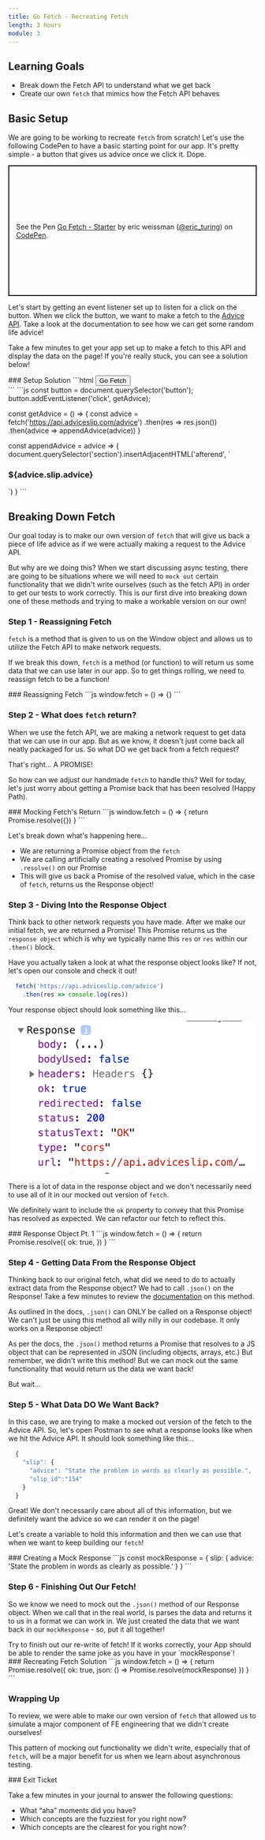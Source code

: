 ```yaml
---
title: Go Fetch - Recreating Fetch
length: 3 hours
module: 3
---
```


## Learning Goals
* Break down the Fetch API to understand what we get back
* Create our own `fetch` that mimics how the Fetch API behaves

## Basic Setup
We are going to be working to recreate `fetch` from scratch! Let's use the following CodePen to have a basic starting point for our app. It's pretty simple - a button that gives us advice once we click it. Dope.

<p class="codepen" data-height="265" data-theme-id="default" data-default-tab="html,result" data-user="eric_turing" data-slug-hash="RwNPJXV" style="height: 265px; box-sizing: border-box; display: flex; align-items: center; justify-content: center; border: 2px solid; margin: 1em 0; padding: 1em;" data-pen-title="Go Fetch - Starter">
  <span>See the Pen <a href="https://codepen.io/eric_turing/pen/RwNPJXV">
  Go Fetch - Starter</a> by eric weissman (<a href="https://codepen.io/eric_turing">@eric_turing</a>)
  on <a href="https://codepen.io">CodePen</a>.</span>
</p>
<script async src="https://static.codepen.io/assets/embed/ei.js"></script>

Let's start by getting an event listener set up to listen for a click on the button. When we click the button, we want to make a fetch to the [Advice API](https://api.adviceslip.com/). Take a look at the documentation to see how we can get some random life advice!

Take a few minutes to get your app set up to make a fetch to this API and display the data on the page! If you're really stuck, you can see a solution below!

<section class="answer">
### Setup Solution
```html
<button type="button" name="button">Go Fetch</button>
<section id="advice-area">

</section>
```
```js
const button = document.querySelector('button');
button.addEventListener('click', getAdvice);

const getAdvice = () => {
  const advice = fetch('https://api.adviceslip.com/advice')
  .then(res => res.json())
  .then(advice => appendAdvice(advice))
}

const appendAdvice = advice => {
  document.querySelector('section').insertAdjacentHTML('afterend', `
  <h3>${advice.slip.advice}</h3>
  `)
}
```
</section>


## Breaking Down Fetch
Our goal today is to make our own version of `fetch` that will give us back a piece of life advice as if we were actually making a request to the Advice API.

But why are we doing this? When we start discussing async testing, there are going to be situations where we will need to `mock out` certain functionality that we didn't write ourselves (such as the fetch API) in order to get our tests to work correctly. This is our first dive into breaking down one of these methods and trying to make a workable version on our own!

### Step 1 - Reassigning Fetch
`fetch` is a method that is given to us on the Window object and allows us to utilize the Fetch API to make network requests.

If we break this down, `fetch` is a method (or function) to will return us some data that we can use later in our app. So to get things rolling, we need to reassign fetch to be a function!

<section class="answer">
### Reassigning Fetch
```js
  window.fetch = () => {}
```
</section>


### Step 2 - What does `fetch` return?
When we use the fetch API, we are making a network request to get data that we can use in our app. But as we know, it doesn't just come back all neatly packaged for us. So what DO we get back from a fetch request?

That's right... A PROMISE!

So how can we adjust our handmade `fetch` to handle this? Well for today, let's just worry about getting a Promise back that has been resolved (Happy Path).

<section class="answer">
### Mocking Fetch's Return
```js
  window.fetch = () => {
    return Promise.resolve({})
  }
```
</section>


Let's break down what's happening here...
* We are returning a Promise object from the `fetch`
* We are calling artificially creating a resolved Promise by using `.resolve()` on our Promise
* This will give us back a Promise of the resolved value, which in the case of `fetch`, returns us the Response object!

### Step 3 - Diving Into the Response Object
Think back to other network requests you have made. After we make our initial fetch, we are returned a Promise! This Promise returns us the `response object` which is why we typically name this `res` or `res` within our `.then()` block.

Have you actually taken a look at what the response object looks like? If not, let's open our console and check it out!

```js
  fetch('https://api.adviceslip.com/advice')
    .then(res => console.log(res))
```
Your response object should look something like this...

<img class="medium-large" src="./assets/images/go-fetch/response-object.png" />

There is a lot of data in the response object and we don't necessarily need to use all of it in our mocked out version of `fetch`.

We definitely want to include the `ok` property to convey that this Promise has resolved as expected. We can refactor our fetch to reflect this.

<section class="answer">
### Response Object Pt. 1
```js
window.fetch = () => {
	return Promise.resolve({
		ok: true,
	})
}
```
</section>


### Step 4 - Getting Data From the Response Object
Thinking back to our original fetch, what did we need to do to actually extract data from the Response object? We had to call `.json()` on the Response! Take a few minutes to review the [documentation](https://developer.mozilla.org/en-US/docs/Web/API/Body/json) on this method.

As outlined in the docs, `.json()` can ONLY be called on a Response object! We can't just be using this method all willy nilly in our codebase. It only works on a Response object!

As per the docs, the `.json()` method returns a Promise that resolves to a JS object that can be represented in JSON (including objects, arrays, etc.) But remember, we didn't write this method! But we can mock out the same functionality that would return us the data we want back!

But wait...

### Step 5 - What Data DO We Want Back?
In this case, we are trying to make a mocked out version of the fetch to the Advice API. So, let's open Postman to see what a response looks like when we hit the Advice API. It should look something like this...

```js
  {
    "slip": {
      "advice": "State the problem in words as clearly as possible.",
      "slip_id":"154"
    }
  }
```

Great! We don't necessarily care about all of this information, but we definitely want the advice so we can render it on the page!

Let's create a variable to hold this information and then we can use that when we want to keep building our `fetch`!

<section class="answer">
### Creating a Mock Response
```js
const mockResponse = {
  slip: {
    advice: 'State the problem in words as clearly as possible.'
  }
}
```
</section>


### Step 6 - Finishing Out Our Fetch!
So we know we need to mock out the `.json()` method of our Response object. When we call that in the real world, is parses the data and returns it to us in a format we can work in. We just created the data that we want back in our `mockResponse` - so, put it all together!

<section class="call-to-action">
Try to finish out our re-write of fetch! If it works correctly, your App should be able to render the same joke as you have in your `mockResponse`!

<section class="answer">
### Recreating Fetch Solution
```js
window.fetch = () => {
  return Promise.resolve({
    ok: true,
    json: () => Promise.resolve(mockResponse)
  })
}
```
</section>
</section>


### Wrapping Up
To review, we were able to make our own version of `fetch` that allowed us to simulate a major component of FE engineering that we didn't create ourselves!

This pattern of mocking out functionality we didn't write, especially that of `fetch`, will be a major benefit for us when we learn about asynchronous testing.

<section class="checks-for-understanding">
### Exit Ticket

Take a few minutes in your journal to answer the following questions:
* What “aha” moments did you have?
* Which concepts are the fuzziest for you right now?
* Which concepts are the clearest for you right now?
</section>
